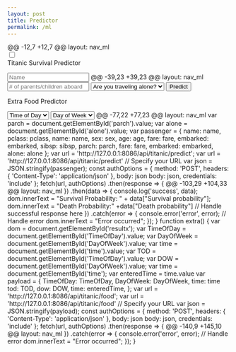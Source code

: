 ```yaml
---
layout: post
title: Predictor
permalink: /ml
---
```

<html lang="en">
<html>
<head>
    <title>Slide Navbar</title>
    <link rel="stylesheet" type="text/css" href="ml-styles.css">
@@ -12,7 +12,7 @@ layout: nav_ml
    <div class="main">        
        <input type="checkbox" id="chk" aria-hidden="true">
            <div class="signup">
                <form id="titanic-form">
                <form>
                    <label for="chk" aria-hidden="true">Titanic Survival Predictor</label>
                    <p id="result" aria-hidden="true"></p>
                    <input id="Name" placeholder="Name" required="">
@@ -39,23 +39,23 @@ layout: nav_ml
                    <input id="parch" placeholder="# of parents/children aboard">
                    <select id="alone">
                        <option disabled selected>Are you traveling alone?</option>
                        <option value="1">Yes</option>
                        <option value="0">No</option>
                        <option value="True">Yes</option>
                        <option value="False">No</option>
                    </select>
                    <button type="button" onclick="mltitanic()">Predict</button>
                </form>
            </div>
            <div class="login">
                <form id="extra-form">
                    <label for="chk" aria-hidden="true">Extra</label>
                <form>
                    <label for="chk" aria-hidden="true">Food Predictor</label>
                    <p id="resultx" aria-hidden="true"></p>
                    <select id="TimeOfDay">
                        <option disabled selected>Time of Day</option>
                        <option value="morning">Morning</option>
                        <option value="afternoon">Afternoon</option>
                    </select>
                    <select id="DayOfWeek">
                        <option disabled selected>Day of week</option>
                        <option disabled selected>Day of Week</option>
                        <option value="weekend">Weekend</option>
                        <option value="weekday">Weekday</option>
                    </select>
@@ -77,22 +77,23 @@ layout: nav_ml
            var parch = document.getElementById('parch').value;
            var alone = document.getElementById('alone').value;
            var passenger = {
                name: name,
                pclass: pclass,
                name: name,
                sex: sex,
                age: age,
                fare: fare,
                embarked: embarked,
                sibsp: sibsp,
                parch: parch,
                fare: fare,
                embarked: embarked,
                alone: alone
            };
            var url = 'http://127.0.0.1:8086/api/titanic/predict';
            var url = 'http://127.0.0.1:8086/api/titanic/predict' // Specify your URL
            var json = JSON.stringify(passenger);
            const authOptions = {
                method: 'POST',
                headers: { 'Content-Type': 'application/json' },
                body: json
                body: json,
                credentials: 'include'
            };
            fetch(url, authOptions)
                .then(response => {
@@ -103,29 +104,33 @@ layout: nav_ml
                })
                .then(data => {
                    console.log('success', data);
                    dom.innerText = "Survival Probability: " + data["Survival probability"];
                    dom.innerText = "Death Probability:" +data["Death probability"]
                    // Handle successful response here
                })
                .catch(error => {
                    console.error('error', error);
                    // Handle error
                    dom.innerText = "Error occurred";
                });
        }
        function extra() {
            var dom = document.getElementById('resultx');
            var TimeOfDay = document.getElementById('TimeOfDay').value;
            var DayOfWeek = document.getElementById('DayOfWeek').value;
            var time = document.getElementById('time').value;
            var TOD = document.getElementById('TimeOfDay').value;
            var DOW = document.getElementById('DayOfWeek').value;
            var time = document.getElementById('time');
            var enteredTime = time.value
            var payload = {
                TimeOfDay: TimeOfDay,
                DayOfWeek: DayOfWeek,
                time: time
                tod: TOD,
                dow: DOW,
                time: enteredTime,
            };
            var url = 'http://127.0.0.1:8086/api/titanic/food';
            var url = 'http://127.0.0.1:8086/api/titanic/food' // Specify your URL
            var json = JSON.stringify(payload);
            const authOptions = {
                method: 'POST',
                headers: { 'Content-Type': 'application/json' },
                body: json
                body: json,
                credentials: 'include'
            };
            fetch(url, authOptions)
                .then(response => {
@@ -140,9 +145,10 @@ layout: nav_ml
                })
                .catch(error => {
                    console.error('error', error);
                    // Handle error
                    dom.innerText = "Error occurred";
                });
        }
    </script>
</body>
</html>
</html>